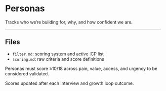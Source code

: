 # Personas

Tracks who we’re building for, why, and how confident we are.

---

## Files

- `filter.md`: scoring system and active ICP list
- `scoring.md`: raw criteria and score definitions

Personas must score ≥10/18 across pain, value, access, and urgency to be considered validated.

Scores updated after each interview and growth loop outcome.
